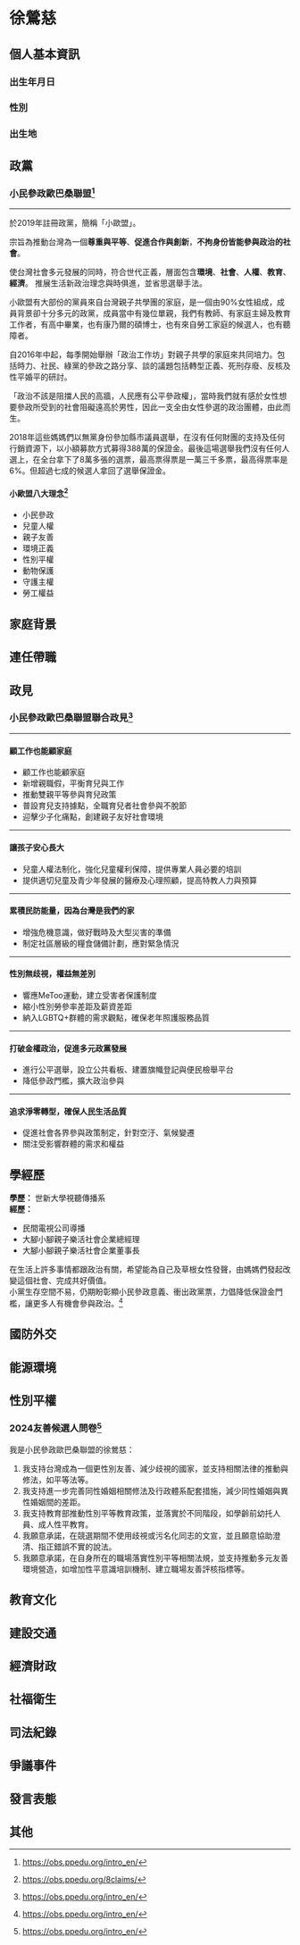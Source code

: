 # 徐鶯慈

## 個人基本資訊

### 出生年月日

### 性別

### 出生地

## 政黨

### ⼩民參政歐巴桑聯盟[^1] ###
---
於2019年註冊政黨，簡稱「⼩歐盟」。  

宗旨為推動台灣為一個**尊重與平等**、**促進合作與創新**，**不拘身份皆能參與政治的社會**。  

使台灣社會多元發展的同時，符合世代正義，層面包含**環境**、**社會**、**人權**、**教育**、**經濟**。
推展生活新政治理念與時俱進，並省思選舉手法。  

小歐盟有大部份的黨員來自台灣親子共學團的家庭，是一個由90%女性組成，成員背景卻十分多元的政黨，成員當中有幾位單親，我們有教師、有家庭主婦及教育工作者，有高中畢業，也有康乃爾的碩博士，也有來自勞工家庭的候選人，也有聽障者。  

自2016年中起，每季開始舉辦「政治工作坊」對親子共學的家庭來共同培力。包括時力、社民、綠黨的參政之路分享、談的議題包括轉型正義、死刑存廢、反核及性平婚平的研討。  

「政治不該是阻擋人民的高牆，人民應有公平參政權」，當時我們就有感於女性想要參政所受到的社會阻礙遠高於男性，因此一支全由女性參選的政治團體，由此而生。  

2018年這些媽媽們以無黨身份參加縣市議員選舉，在沒有任何財團的支持及任何行銷資源下，以小額募款方式募得388萬的保證金。最後這場選舉我們沒有任何人選上，在全台拿下了8萬多張的選票，最高票得票是一萬三千多票，最高得票率是6%。但超過七成的候選人拿回了選舉保證金。  

#### 小歐盟八大理念[^2] ####
- 小民參政
- 兒童人權
- 親子友善
- 環境正義
- 性別平權
- 動物保護
- 守護主權
- 勞工權益

[^1]: https://obs.ppedu.org/intro_en/
[^2]: https://obs.ppedu.org/8claims/

## 家庭背景

## 連任帶職

## 政見

### 小民參政歐巴桑聯盟聯合政見[^1] ###
---
#### 顧工作也能顧家庭 ####
- 顧工作也能顧家庭
- 新增親職假，平衡育兒與工作
- 推動雙親平等參與育兒政策
- 普設育兒支持據點，全職育兒者社會參與不脫節
- 迎擊少子化痛點，創建親子友好社會環境
---
#### 讓孩子安心長大 ####
- 兒童人權法制化，強化兒童權利保障，提供專業人員必要的培訓
- 提供適切兒童及青少年發展的醫療及心理照顧，提高特教人力與預算
---
#### 累積民防能量，因為台灣是我們的家 ####
- 增強危機意識，做好戰時及大型災害的準備
- 制定社區層級的糧食儲備計劃，應對緊急情況
---
#### 性別無歧視，權益無差別 #### 
- 響應MeToo運動，建立受害者保護制度
- 縮小性別勞參率差距及薪資差距
- 納入LGBTQ+群體的需求觀點，確保老年照護服務品質
---
#### 打破金權政治，促進多元政黨發展 #### 
- 進行公平選舉，設立公共看板、建置旗幟登記與便民檢舉平台
- 降低參政門檻，擴大政治參與
---
#### 追求淨零轉型，確保人民生活品質 #### 
- 促進社會各界參與政策制定，針對空汙、氣候變遷
- 關注受影響群體的需求和權益

[^1]: https://obs.ppedu.org/legislator-policy2024/

## 學經歷

**學歷：** 世新大學視聽傳播系  
**經歷：**
- 民間電視公司導播
- 大腳小腳親子樂活社會企業總經理
- 大腳小腳親子樂活社會企業董事長

在生活上許多事情都跟政治有關，希望能為自己及草根女性發聲，由媽媽們發起改變這個社會、完成共好價值。  
小黨生存空間不易，仍期盼彰顯小民參政意義、衝出政黨票，力倡降低保證金門檻，讓更多人有機會參與政治。[^1]

[^1]:[小民參政歐巴桑聯盟粉專](https://www.facebook.com/photo/?fbid=909478590544731&set=a.903303214495602)

## 國防外交

## 能源環境

## 性別平權

### 2024友善候選人問卷[^1]

我是小民參政歐巴桑聯盟的徐鶯慈：

1. 我支持台灣成為一個更性別友善、減少歧視的國家，並支持相關法律的推動與修法，如平等法等。
1. 我支持進一步完善同性婚姻相關修法及行政體系配套措施，減少同性婚姻與異性婚姻間的差距。
1. 我支持教育部推動性別平等教育政策，並落實於不同階段，如學齡前幼托人員、成人性平教育。
1. 我願意承諾，在競選期間不使用歧視或污名化同志的文宣，並且願意協助澄清、指正錯誤不實的說法。
1. 我願意承諾，在自身所在的職場落實性別平等相關法規，並支持推動多元友善環境營造，如增加性平意識培訓機制、建立職場友善評核指標等。

[^1]: https://pridewatch.tw/user/2402

## 教育文化

## 建設交通

## 經濟財政

## 社福衛生

## 司法紀錄

## 爭議事件

## 發言表態

## 其他
